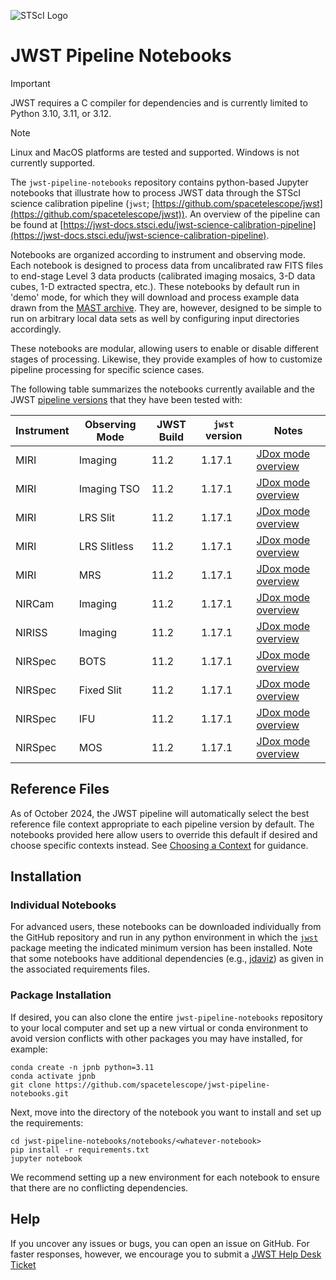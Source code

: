 ![STScI Logo](_static/stsci_header.png)

# JWST Pipeline Notebooks

> [!IMPORTANT]
> JWST requires a C compiler for dependencies and is currently limited to Python 3.10, 3.11, or 3.12.

> [!NOTE]
> Linux and MacOS platforms are tested and supported.  Windows is not currently supported.

The ``jwst-pipeline-notebooks`` repository contains python-based Jupyter notebooks that illustrate how to process JWST data through the STScI science calibration pipeline (``jwst``;  [https://github.com/spacetelescope/jwst](https://github.com/spacetelescope/jwst)).  An overview of the pipeline can be found at [https://jwst-docs.stsci.edu/jwst-science-calibration-pipeline](https://jwst-docs.stsci.edu/jwst-science-calibration-pipeline).

Notebooks are organized according to instrument and observing mode.  Each notebook is designed to process data from uncalibrated raw FITS files to end-stage Level 3 data products (calibrated imaging mosaics, 3-D data cubes, 1-D extracted spectra, etc.).  These notebooks by default run in 'demo' mode, for which they will download and process example data drawn from the [MAST archive](https://archive.stsci.edu/).  They are, however, designed to be simple to run on arbitrary local data sets as well by configuring input directories accordingly.

These notebooks are modular, allowing users to enable or disable different stages of processing.  Likewise, they provide examples of how to customize pipeline processing for specific science cases.

The following table summarizes the notebooks currently available and the JWST [pipeline versions](https://jwst-docs.stsci.edu/jwst-science-calibration-pipeline/jwst-operations-pipeline-build-information) that they have been tested with:

| Instrument | Observing Mode | JWST Build | ``jwst`` version | Notes                                         |
|------------|----------------|------------|--------------------------|-----------------------------------------------|
| MIRI       | Imaging        | 11.2       | 1.17.1 | [JDox mode overview](https://jwst-docs.stsci.edu/jwst-mid-infrared-instrument/miri-observing-modes/miri-imaging)  |
| MIRI       | Imaging TSO    | 11.2       | 1.17.1 | [JDox mode overview](https://jwst-docs.stsci.edu/jwst-mid-infrared-instrument/miri-observing-modes/miri-time-series-observations/miri-imaging-tsos)  |
| MIRI       | LRS Slit       | 11.2       | 1.17.1 | [JDox mode overview](https://jwst-docs.stsci.edu/jwst-mid-infrared-instrument/miri-observing-modes/miri-low-resolution-spectroscopy)  |
| MIRI       | LRS Slitless   | 11.2       | 1.17.1 | [JDox mode overview](https://jwst-docs.stsci.edu/jwst-mid-infrared-instrument/miri-observing-modes/miri-time-series-observations/miri-lrs-tsos)  |
| MIRI       | MRS            | 11.2       | 1.17.1 | [JDox mode overview](https://jwst-docs.stsci.edu/jwst-mid-infrared-instrument/miri-observing-modes/miri-medium-resolution-spectroscopy)  |
| NIRCam     | Imaging        | 11.2       | 1.17.1 | [JDox mode overview](https://jwst-docs.stsci.edu/jwst-near-infrared-camera/nircam-observing-modes/nircam-imaging)  |
| NIRISS     | Imaging        | 11.2       | 1.17.1 | [JDox mode overview](https://jwst-docs.stsci.edu/jwst-near-infrared-imager-and-slitless-spectrograph/niriss-observing-modes/niriss-imaging)  |
| NIRSpec    | BOTS           | 11.2       | 1.17.1 | [JDox mode overview](https://jwst-docs.stsci.edu/jwst-near-infrared-spectrograph/nirspec-observing-modes/nirspec-bright-object-time-series-spectroscopy)  |
| NIRSpec    | Fixed Slit     | 11.2       | 1.17.1 | [JDox mode overview](https://jwst-docs.stsci.edu/jwst-near-infrared-spectrograph/nirspec-observing-modes/nirspec-fixed-slits-spectroscopy)  |
| NIRSpec    | IFU            | 11.2       | 1.17.1 | [JDox mode overview](https://jwst-docs.stsci.edu/jwst-near-infrared-spectrograph/nirspec-observing-modes/nirspec-ifu-spectroscopy)  |
| NIRSpec    | MOS            | 11.2       | 1.17.1 | [JDox mode overview](https://jwst-docs.stsci.edu/jwst-near-infrared-spectrograph/nirspec-observing-modes/nirspec-multi-object-spectroscopy)  |

## Reference Files

As of October 2024, the JWST pipeline will automatically select the best reference file context appropriate to each pipeline version by default.  The notebooks provided here allow users to override this default if desired and choose specific contexts instead.  See [Choosing a Context](https://jwst-docs.stsci.edu/jwst-science-calibration-pipeline#JWSTScienceCalibrationPipeline-crds_contextChoosingacontext) for guidance.

## Installation

### Individual Notebooks

For advanced users, these notebooks can be downloaded individually from the GitHub repository and run in any python environment in which the [``jwst``](https://github.com/spacetelescope/jwst) package meeting the indicated minimum version has been installed.  Note that some notebooks have additional dependencies (e.g., [jdaviz](https://github.com/spacetelescope/jdaviz/)) as given in the associated requirements files.

### Package Installation

If desired, you can also clone the entire ``jwst-pipeline-notebooks`` repository to your local computer and set up a new virtual or conda environment
to avoid version conflicts with other packages you may have installed, for example:

    conda create -n jpnb python=3.11
    conda activate jpnb
    git clone https://github.com/spacetelescope/jwst-pipeline-notebooks.git

Next, move into the directory of the notebook you want to install and set up the requirements:

    cd jwst-pipeline-notebooks/notebooks/<whatever-notebook>
    pip install -r requirements.txt
    jupyter notebook

We recommend setting up a new environment for each notebook to ensure that there are no conflicting dependencies.

## Help

If you uncover any issues or bugs, you can open an issue on GitHub. For faster responses, however, we encourage you to submit a [JWST Help Desk Ticket](jwsthelp.stsci.edu)
